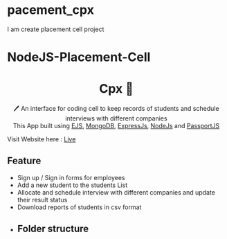# pacement_cpx
I am create placement cell project
# NodeJS-Placement-Cell
 <h1 align="center">  Cpx 📝</h1> 
<p align="center">
 🖊️ An interface for coding  cell to keep records of students and schedule interviews with different companies <br>
     This App built using <a href="https://ejs.co/">EJS</a>, <a href="https://www.mongodb.com/">MongoDB</a>, <a href="https://expressjs.com/">ExpressJs</a>, <a href="https://nodejs.org/en/">NodeJs</a> and <a href="http://www.passportjs.org/">PassportJS</a>
</p>

Visit Website here : [Live](https://placementcell-x4uj.onrender.com/)
## Feature

- Sign up / Sign in forms for employees
- Add a new student to the students List
- Allocate and schedule interview with different companies and update their result status
- Download reports of students in csv format
- ## Folder structure
